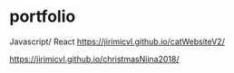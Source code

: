 # portfolio



Javascript/ React
https://jirimicvl.github.io/catWebsiteV2/

https://jirimicvl.github.io/christmasNiina2018/
